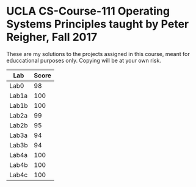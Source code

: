 # UCLA CS-Course-111 Operating Systems Principles taught by Peter Reigher, Fall 2017

These are my solutions to the projects assigned in this course, meant for educcational purposes only. Copying will be at your own risk.

| Lab | Score |
| -- | -- |
| Lab0 | 98 |
| Lab1a | 100 |
| Lab1b | 100 |
| Lab2a | 99 |
| Lab2b | 95 |
| Lab3a | 94 |
| Lab3b | 94 |
| Lab4a | 100 |
| Lab4b | 100 |
| Lab4c | 100 |
